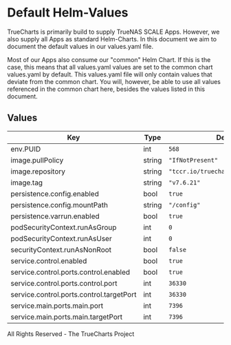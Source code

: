 # Default Helm-Values

TrueCharts is primarily build to supply TrueNAS SCALE Apps.
However, we also supply all Apps as standard Helm-Charts. In this document we aim to document the default values in our values.yaml file.

Most of our Apps also consume our "common" Helm Chart.
If this is the case, this means that all values.yaml values are set to the common chart values.yaml by default. This values.yaml file will only contain values that deviate from the common chart.
You will, however, be able to use all values referenced in the common chart here, besides the values listed in this document.

## Values

| Key | Type | Default | Description |
|-----|------|---------|-------------|
| env.PUID | int | `568` |  |
| image.pullPolicy | string | `"IfNotPresent"` |  |
| image.repository | string | `"tccr.io/truecharts/foldingathome"` |  |
| image.tag | string | `"v7.6.21"` |  |
| persistence.config.enabled | bool | `true` |  |
| persistence.config.mountPath | string | `"/config"` |  |
| persistence.varrun.enabled | bool | `true` |  |
| podSecurityContext.runAsGroup | int | `0` |  |
| podSecurityContext.runAsUser | int | `0` |  |
| securityContext.runAsNonRoot | bool | `false` |  |
| service.control.enabled | bool | `true` |  |
| service.control.ports.control.enabled | bool | `true` |  |
| service.control.ports.control.port | int | `36330` |  |
| service.control.ports.control.targetPort | int | `36330` |  |
| service.main.ports.main.port | int | `7396` |  |
| service.main.ports.main.targetPort | int | `7396` |  |

All Rights Reserved - The TrueCharts Project
